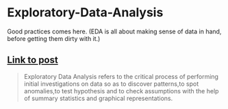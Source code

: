 # Exploratory-Data-Analysis
Good practices comes here. (EDA is all about making sense of data in hand, before getting them dirty with it.)

[Link to post](https://towardsdatascience.com/exploratory-data-analysis-8fc1cb20fd15)
---

> Exploratory Data Analysis refers to the critical process of performing initial investigations on data so as to discover patterns,to spot anomalies,to test hypothesis and to check assumptions with the help of summary statistics and graphical representations.
